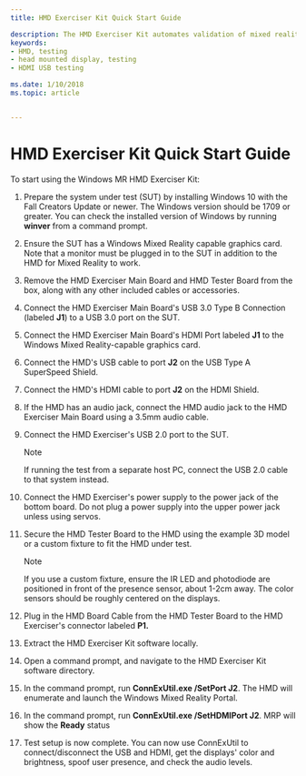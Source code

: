 ```yaml
---
title: HMD Exerciser Kit Quick Start Guide

description: The HMD Exerciser Kit automates validation of mixed reality (MR) head mounted displays (HMDs) and PCs.
keywords:
- HMD, testing
- head mounted display, testing
- HDMI USB testing 

ms.date: 1/10/2018
ms.topic: article


---
```


# HMD Exerciser Kit Quick Start Guide

To start using the Windows MR HMD Exerciser Kit:

1.  Prepare the system under test (SUT) by installing Windows 10 with the Fall Creators Update or newer. The Windows version should be 1709 or greater. You can check the installed version of Windows by running **winver** from a command prompt. 

2.  Ensure the SUT has a Windows Mixed Reality capable graphics card. Note that a monitor must be plugged in to the SUT in addition to the HMD for Mixed Reality to work.

3.  Remove the HMD Exerciser Main Board and HMD Tester Board from the box, along with any other included cables or accessories.

4.  Connect the HMD Exerciser Main Board's USB 3.0 Type B Connection (labeled **J1**) to a USB 3.0 port on the SUT.

5.  Connect the HMD Exerciser Main Board's HDMI Port labeled **J1** to the Windows Mixed Reality-capable graphics card.

6.  Connect the HMD's USB cable to port **J2** on the USB Type A SuperSpeed Shield.

7.  Connect the HMD's HDMI cable to port **J2** on the HDMI Shield.

8.  If the HMD has an audio jack, connect the HMD audio jack to the HMD Exerciser Main Board using a 3.5mm audio cable.

9.  Connect the HMD Exerciser's USB 2.0 port to the SUT.

    > [!NOTE] 
    > If running the test from a separate host PC, connect the USB 2.0 cable to that system instead.

10. Connect the HMD Exerciser's power supply to the power jack of the bottom board. Do not plug a power supply into the upper power jack unless using servos.

11. Secure the HMD Tester Board to the HMD using the example 3D model or a custom fixture to fit the HMD under test.

    > [!NOTE]
    > If you use a custom fixture, ensure the IR LED and photodiode are positioned in front of the presence sensor, about 1-2cm away. The color sensors should be roughly centered on the displays.

12. Plug in the HMD Board Cable from the HMD Tester Board to the HMD Exerciser's connector labeled **P1.**

13. Extract the HMD Exerciser Kit software locally.

14. Open a command prompt, and navigate to the HMD Exerciser Kit software directory.

15. In the command prompt, run **ConnExUtil.exe /SetPort J2**. The HMD will enumerate and launch the Windows Mixed Reality Portal.

16. In the command prompt, run **ConnExUtil.exe /SetHDMIPort J2**. MRP will show the **Ready** status

17. Test setup is now complete. You can now use ConnExUtil to connect/disconnect the USB and HDMI, get the displays' color and brightness, spoof user presence, and check the audio levels.
